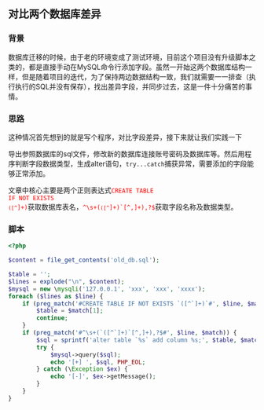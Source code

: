 
## 对比两个数据库差异

### 背景

数据库迁移的时候，由于老的环境变成了测试环境，目前这个项目没有升级脚本之类的，都是直接手动在MySQL命令行添加字段。虽然一开始这两个数据库结构一样，但是随着项目的迭代，为了保持两边数据结构一致，我们就需要一一排查（执行执行的SQL并没有保存），找出差异字段，并同步过去，这是一件十分痛苦的事情。

### 思路
这种情况首先想到的就是写个程序，对比字段差异，接下来就让我们实践一下  

导出参照数据库的sql文件，修改新的数据库连接账号密码及数据库等。然后用程序判断字段数据类型，生成alter语句，`try...catch`捕获异常，需要添加的字段能够正常添加。  

文章中核心主要是两个正则表达式<code style="color:red;">CREATE TABLE IF NOT EXISTS `([^`]+)</code>获取数据库表名，<code style="color:red;">^\s+(`([^`]+)`[^,]+),?$</code>获取字段名称及数据类型。

### 脚本
```php
<?php

$content = file_get_contents('old_db.sql');

$table = '';
$lines = explode("\n", $content);
$mysql = new \mysqli('127.0.0.1', 'xxx', 'xxx', 'xxxx');
foreach ($lines as $line) {
    if (preg_match('#CREATE TABLE IF NOT EXISTS `([^`]+)`#', $line, $match)) {
        $table = $match[1];
        continue;
    }
    if (preg_match('#^\s+(`([^`]+)`[^,]+),?$#', $line, $match)) {
        $sql = sprintf('alter table `%s` add column %s;', $table, $match[1]);
        try {
            $mysql->query($sql);
            echo '[+] ', $sql, PHP_EOL;
        } catch (\Exception $ex) {
            echo '[-]', $ex->getMessage();
        }
    }
}
```